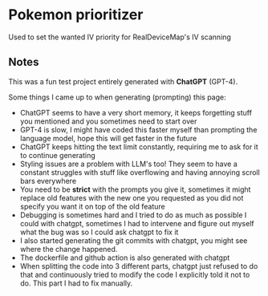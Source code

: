 # Pokemon prioritizer

Used to set the wanted IV priority for RealDeviceMap's IV scanning


## Notes
This was a fun test project entirely generated with **ChatGPT** (GPT-4).

Some things I came up to when generating (prompting) this page:
* ChatGPT seems to have a very short memory, it keeps forgetting stuff you mentioned and you sometimes need to start over
* GPT-4 is slow, I might have coded this faster myself than prompting the language model, hope this will get faster in the future
* ChatGPT keeps hitting the text limit constantly, requiring me to ask for it to continue generating
* Styling issues are a problem with LLM's too! They seem to have a constant struggles with stuff like overflowing and having annoying scroll bars everywhere
* You need to be **strict** with the prompts you give it, sometimes it might replace old features with the new one you requested as you did not specify you want it on top of the old feature
* Debugging is sometimes hard and I tried to do as much as possible I could with chatgpt, sometimes I had to intervene and figure out myself what the bug was so I could ask chatgpt to fix it
* I also started generating the git commits with chatgpt, you might see where the change happened.
* The dockerfile and github action is also generated with chatgpt
* When splitting the code into 3 different parts, chatgpt just refused to do that and continuously tried to modify the code I explicitly told it not to do. This part I had to fix manually.